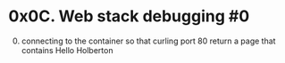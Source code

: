 # 0x0C. Web stack debugging #0

0. connecting to the container so that curling port 80 return a page that contains Hello Holberton
